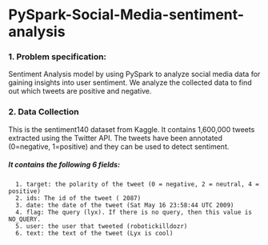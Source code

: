 # PySpark-Social-Media-sentiment-analysis

### 1. Problem specification:
Sentiment Analysis model by using PySpark to analyze social media data for
gaining insights into user sentiment. We analyze the collected data to find out
which tweets are positive and negative.

### 2. Data Collection
This is the sentiment140 dataset from Kaggle. It contains 1,600,000 tweets
extracted using the Twitter API. The tweets have been annotated (0=negative,
1=positive) and they can be used to detect sentiment.

##### It contains the following 6 fields:
      1. target: the polarity of the tweet (0 = negative, 2 = neutral, 4 = positive)
      2. ids: The id of the tweet ( 2087)
      3. date: the date of the tweet (Sat May 16 23:58:44 UTC 2009)
      4. flag: The query (lyx). If there is no query, then this value is NO_QUERY.
      5. user: the user that tweeted (robotickilldozr)
      6. text: the text of the tweet (Lyx is cool)
      
